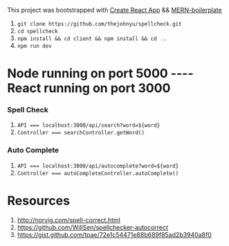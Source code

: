 This project was bootstrapped with [Create React App](https://github.com/facebookincubator/create-react-app) && [MERN-boilerplate](https://github.com/thejohnyu/MERN-boilerplate.git)


1. `git clone https://github.com/thejohnyu/spellcheck.git`
2. `cd spellcheck`
3. `npm install && cd client && npm install && cd ..`
4. `npm run dev`


# Node running on port 5000 ---- React running on port 3000
### Spell Check
1. `API === localhost:3000/api/search?word=${word}`
2. `Controller === searchController.getWord()`

### Auto Complete

1. `API === localhost:3000/api/autocomplete?word=${word}`
2. `Controller === autoCompleteController.autoComplete()`

# Resources

1. http://norvig.com/spell-correct.html
2. https://github.com/WillSen/spellchecker-autocorrect
3. https://gist.github.com/tpae/72e1c54471e88b689f85ad2b3940a8f0

